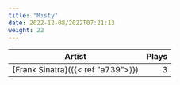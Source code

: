 ```yaml
---
title: "Misty"
date: 2022-12-08/2022T07:21:13
weight: 22
---
```




 Artist | Plays 
----- | -----:
[Frank Sinatra]({{< ref "a739">}}) | 3
